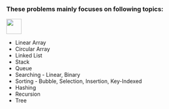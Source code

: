 <h3>These problems mainly focuses on following topics:</h3>
<img src = "https://media1.giphy.com/media/JZ40cnfnN11KycrvMF/giphy.gif?cid=ecf05e47a0n3gi1bfqntqmob8g9aid1oyj2wr3ds3mg700bl&rid=giphy.gif" width = "40"> </h2>
<ul>
  <li>Linear Array</li>
  <li>Circular Array</li>
  <li>Linked List</li>
  <li>Stack</li>
  <li>Queue</li>
  <li> Searching - Linear, Binary</li>
  <li>Sorting - Bubble, Selection, Insertion, Key-Indexed </li>
  <li> Hashing </li>
  <li> Recursion </li>
  <li> Tree </li>
</ul>





 
